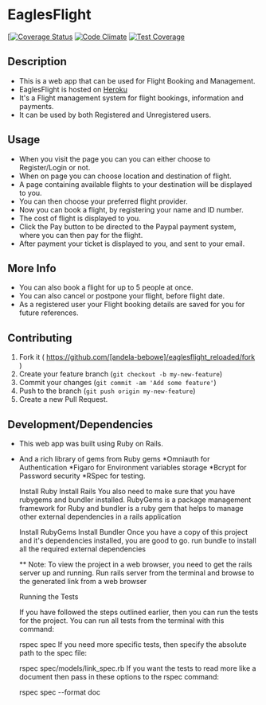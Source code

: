 # EaglesFlight
[[![Coverage Status](https://coveralls.io/repos/andela-bebowe/eaglesflight_reloaded/badge.svg?branch=master&service=github)](https://coveralls.io/github/andela-bebowe/eaglesflight_reloaded?branch=master)
[![Code Climate](https://codeclimate.com/github/andela-bebowe/eaglesflight_reloaded/badges/gpa.svg)](https://codeclimate.com/github/andela-bebowe/eaglesflight_reloaded)
[![Test Coverage](https://codeclimate.com/github/andela-bebowe/eaglesflight_reloaded/badges/coverage.svg)](https://codeclimate.com/github/andela-bebowe/eaglesflight_reloaded/coverage)


## Description

* This is a web app that can be used for Flight Booking and Management.
* EaglesFlight is hosted on [Heroku](https://eagles-flight.herokuapp.com)
* It's a Flight management system for flight bookings, information and payments.
* It can be used by both Registered and Unregistered users.


## Usage

* When you visit the page you can you can either choose to Register/Login or not.
* When on page you can choose location and destination of flight.
* A page containing available flights to your destination will be displayed to you.
* You can then choose your preferred flight provider.
* Now you can book a flight, by registering your name and ID number.
* The cost of flight is displayed to you.
* Click the Pay button to be directed to the Paypal payment system, where you can then pay for the flight.
* After payment your ticket is displayed to you, and sent to your email.

## More Info

* You can also book a flight for up to 5 people at once.
* You can also cancel or postpone your flight, before flight date.
* As a registered user your Flight booking details are saved for you for future references.

## Contributing

1. Fork it ( https://github.com/[andela-bebowe]/eaglesflight_reloaded/fork )
2. Create your feature branch (`git checkout -b my-new-feature`)
3. Commit your changes (`git commit -am 'Add some feature'`)
4. Push to the branch (`git push origin my-new-feature`)
5. Create a new Pull Request.


## Development/Dependencies

* This web app was built using Ruby on Rails.
* And a rich library of gems from Ruby gems
  *Omniauth for Authentication
  *Figaro for Environment variables storage
  *Bcrypt for Password security
  *RSpec for testing.

  Install Ruby
  Install Rails
  You also need to make sure that you have rubygems and bundler installed. RubyGems is a package management framework for Ruby and bundler is a ruby gem that helps to manage other external dependencies in a rails application

  Install RubyGems
  Install Bundler
  Once you have a copy of this project and it's dependencies installed, you are good to go. run bundle to install all the required external dependencies

  ** Note: To view the project in a web browser, you need to get the rails server up and running. Run rails server from the terminal and browse to the generated link from a web browser

  Running the Tests

  If you have followed the steps outlined earlier, then you can run the tests for the project. You can run all tests from the terminal with this command:

  rspec spec
  If you need more specific tests, then specify the absolute path to the spec file:

  rspec spec/models/link_spec.rb
  If you want the tests to read more like a document then pass in these options to the rspec command:

  rspec spec --format doc
